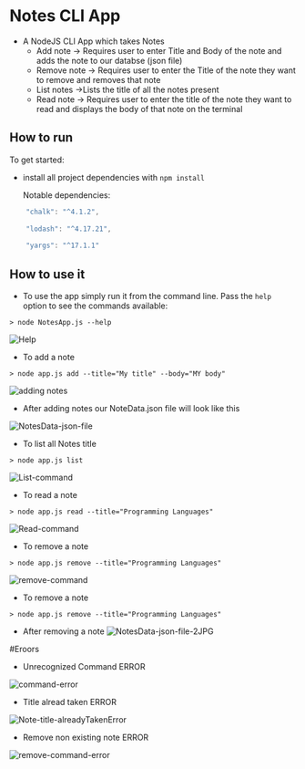 # Notes CLI App
* A NodeJS CLI App which takes Notes  
  *  Add note -> Requires user to enter Title and Body of the note and adds the note to our databse (json file)
  *  Remove note -> Requires user to enter the Title of the note they want to remove and removes that note
  *  List notes ->Lists the title of all the notes present
  *  Read note -> Requires user to enter the title of the note they want to read and displays the body of that note on the terminal


## How to run

To get started:

* install all project dependencies with ` npm install `

  Notable dependencies:
```js
    "chalk": "^4.1.2",
    
    "lodash": "^4.17.21",
    
    "yargs": "^17.1.1"
```

## How to use it

* To use the app simply run it from the command line. Pass the `help` option to see the commands available:
```
> node NotesApp.js --help
```
![Help](https://user-images.githubusercontent.com/51323586/131673892-9dd11af8-c776-4ee3-ab83-5755b4e56845.JPG)

* To add a note
```
> node app.js add --title="My title" --body="MY body"
```
![adding notes](https://user-images.githubusercontent.com/51323586/131674079-30f40f74-95a9-4f2d-995d-f07cbe98f02f.JPG)

* After adding notes our NoteData.json file will look like this

![NotesData-json-file](https://user-images.githubusercontent.com/51323586/131674359-1bbd9d50-f13d-4988-94b1-aa3a668a90a8.JPG)

* To list all Notes title
```
> node app.js list
```
![List-command](https://user-images.githubusercontent.com/51323586/131674894-d4427078-aeb6-4415-981c-cd973f59e67f.JPG)

* To read a note
```
> node app.js read --title="Programming Languages"
```
![Read-command](https://user-images.githubusercontent.com/51323586/131675242-02fffccb-9e07-4e24-97f6-4139106dda15.JPG)

* To remove a note
```
> node app.js remove --title="Programming Languages"
```
![remove-command](https://user-images.githubusercontent.com/51323586/131675966-13fb1717-8d05-44a6-b2f1-afb17e155454.JPG)

* To remove a note
```
> node app.js remove --title="Programming Languages"
```

 * After removing a note
![NotesData-json-file-2JPG](https://user-images.githubusercontent.com/51323586/131676410-c3d67c24-6ea6-401e-afd9-e873b338152c.JPG)

#Eroors

* Unrecognized Command ERROR

![command-error](https://user-images.githubusercontent.com/51323586/131676607-8bc99596-3107-4a2f-95a2-c493e4d84bc2.JPG)

* Title alread taken ERROR

![Note-title-alreadyTakenError](https://user-images.githubusercontent.com/51323586/131676728-010198d1-8ce0-40c8-b4d8-d6954156e1eb.JPG)

* Remove non existing note ERROR

![remove-command-error](https://user-images.githubusercontent.com/51323586/131676778-db46f474-3412-438c-a1e0-dd937e763bcd.JPG)

